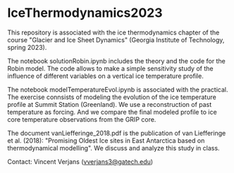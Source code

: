# IceThermodynamics2023
This repository is associated with the ice thermodynamics chapter of the course "Glacier and Ice Sheet Dynamics" (Georgia Institute of Technology, spring 2023).

The notebook solutionRobin.ipynb includes the theory and the code for the Robin model. The code allows to make a simple sensitivity study of the influence of different variables on a vertical ice temperature profile.

The notebook modelTemperatureEvol.ipynb is associated with the practical. The exercise connsists of modeling the evolution of the ice temperature profile at Summit Station (Greenland). We use a reconstruction of past temperature as forcing. And we compare the final modeled profile to ice core temperature observations from the GRIP core.

The document vanLiefferinge_2018.pdf is the publication of van Liefferinge et al. (2018): "Promising Oldest Ice sites in East Antarctica based on thermodynamical modelling". We discuss and analyze this study in class.

Contact: Vincent Verjans (vverjans3@gatech.edu)
